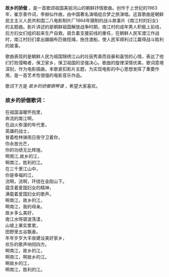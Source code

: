 

**故乡的骄傲**
，是一首歌颂祖国美丽河山的朝鲜抒情歌曲。创作于上世纪的1963年，崔京善作词，李赫仙作曲，由中国著名演唱组合梦之旅演唱。这首歌曲是朝鲜民主主义人民共和国二八电影制片厂1964年摄制的战斗故事片《南江村的妇女》的主题曲。影片讲述的是朝鲜祖国解放战争时期，南江村的成年男人积极上前线，后方妇女们组织起来生产自救。肩负着支援前线的重任，在朝鲜人民军渡江作战时，南江村妇们拿出婚姻布匹做揽绳，拖住渡船，使人民军顺利过江赢得战斗胜利的故事。

  
歌曲表现的是朝鲜人民为祖国锦绣江山的壮丽秀美而自豪和喜悦的心情，表达了他们打败侵略者，保卫家乡，保卫祖国的坚强决心。歌曲的旋律深情优美，歌词意境深刻，作为电影插曲，本歌紧扣影片主题，为实现电影的中心思想发挥了重要作用，是一首艺术性很强的电影音乐作品。

  
歌词下方是 _故乡的骄傲钢琴谱_ ，希望大家喜欢。

### 故乡的骄傲歌词：

在祖国温暖怀抱里，  
奔流的南江啊，  
在战火弥漫的年代里，  
英雄的战士，  
冒着枪林弹雨日夜守卫着你，  
你永放光芒，  
你的功绩无比辉煌。  
啊南江,故乡的江，  
啊南江，胜利的江。  
在三千里江山中，  
你是幸福的江，  
流啊，流啊，环绕在金刚山下。  
蕴含着爱国妇女的精神，  
满载着爱国妇女的歌声。  
啊南江，故乡的江，  
啊南江，我的母亲。  
故乡多么美好，  
南江水呀碧波荡漾，  
山坡上果实累累，  
田野里五谷飘香。  
年年岁岁大丰收建设美好家乡，  
欢乐的歌声响彻四方。  
啊南江，故乡的江，  
啊南江，啊故乡的江。  
啊故乡的江，  
啊南江，胜利的江。

